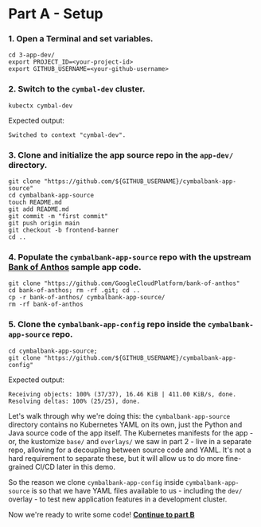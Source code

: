 
# Part A - Setup  

### 1. **Open a Terminal and set variables.**

```
cd 3-app-dev/
export PROJECT_ID=<your-project-id>
export GITHUB_USERNAME=<your-github-username>
```

### 2. **Switch to the `cymbal-dev` cluster.**

```
kubectx cymbal-dev
```

Expected output: 

```
Switched to context "cymbal-dev".
```

### 3. **Clone and initialize the app source repo** in the `app-dev/` directory.

```
git clone "https://github.com/${GITHUB_USERNAME}/cymbalbank-app-source"
cd cymbalbank-app-source 
touch README.md 
git add README.md
git commit -m "first commit"
git push origin main
git checkout -b frontend-banner
cd .. 
```

### 4. **Populate the `cymbalbank-app-source` repo with the upstream [Bank of Anthos](https://github.com/googlecloudplatform/bank-of-anthos) sample app code.**

```
git clone "https://github.com/GoogleCloudPlatform/bank-of-anthos"
cd bank-of-anthos; rm -rf .git; cd .. 
cp -r bank-of-anthos/ cymbalbank-app-source/ 
rm -rf bank-of-anthos 
```

### 5. **Clone the `cymbalbank-app-config` repo inside the `cymbalbank-app-source` repo.**

```
cd cymbalbank-app-source; 
git clone "https://github.com/${GITHUB_USERNAME}/cymbalbank-app-config"
```

Expected output: 

```
Receiving objects: 100% (37/37), 16.46 KiB | 411.00 KiB/s, done.
Resolving deltas: 100% (25/25), done.
```

Let's walk through why we're doing this: the `cymbalbank-app-source` directory contains no Kubernetes YAML on its own, just the Python and Java source code of the app itself. The Kubernetes manifests for the app - or, the kustomize `base/` and `overlays/` we saw in part 2 - live in a separate repo, allowing for a decoupling between source code and YAML. It's not a hard requirement to separate these, but it will allow us to do more fine-grained CI/CD later in this demo.

So the reason we clone `cymbalbank-app-config` inside `cymbalbank-app-source` is so that we have YAML files available to us - including the `dev/` overlay - to test new application features in a development cluster. 

Now we're ready to write some code! **[Continue to part B](partB-app-feature.md)**